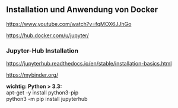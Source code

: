 ## Installation und Anwendung von Docker

https://www.youtube.com/watch?v=fqMOX6JJhGo

https://hub.docker.com/u/jupyter/   

### Jupyter-Hub Installation      


https://jupyterhub.readthedocs.io/en/stable/installation-basics.html    

https://mybinder.org/

**wichtig: Python > 3.3:**     
apt-get -y install python3-pip    
python3 -m pip install jupyterhub   
